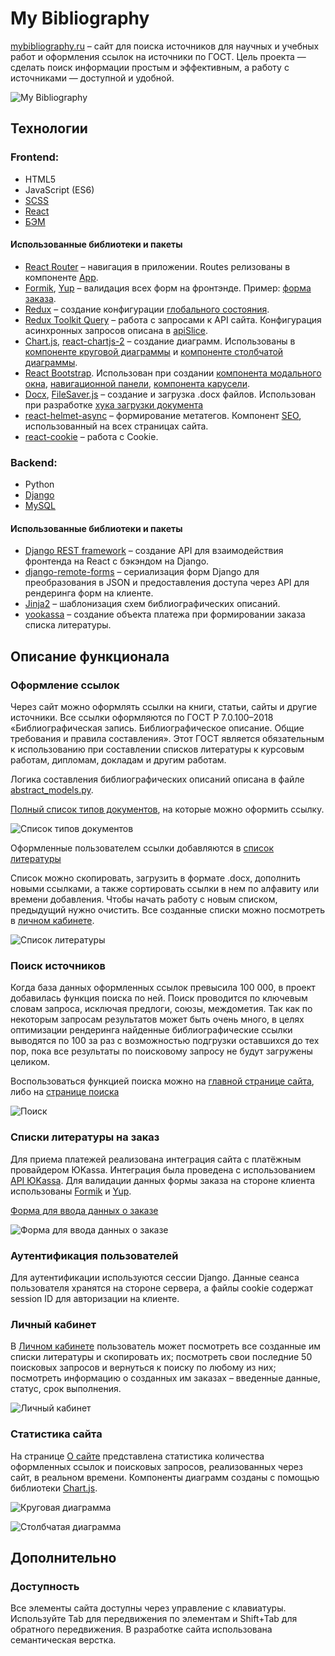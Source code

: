 # My Bibliography

[mybibliography.ru](https://mybibliography.ru/) – сайт для поиска источников для научных и учебных работ и оформления ссылок на источники по ГОСТ. Цель проекта — сделать поиск информации простым и эффективным, а работу с источниками — доступной и удобной. 

![My Bibliography](/readme_assets/home.png)


## Технологии

### Frontend:
- HTML5
- JavaScript (ES6)
- [SCSS](https://sass-scss.ru/)
- [React](https://ru.reactjs.org/)
- [БЭМ](https://ru.bem.info/)

#### Использованные библиотеки и пакеты
- [React Router](https://reactrouter.com/en/main) – навигация в приложении. Routes релизованы в компоненте [App](/frontend/src/components/App.jsx).
- [Formik](https://formik.org/), [Yup](https://github.com/jquense/yup) – валидация всех форм на фронтэнде. Пример: [форма заказа](/frontend/src/components/OrderForm.jsx).
- [Redux](https://redux.js.org/) – создание конфигурации [глобального состояния](/frontend/src/store/index.js).
- [Redux Toolkit Query](https://redux-toolkit.js.org/rtk-query/overview) – работа с запросами к API сайта. Конфигурация асинхронных запросов описана в [apiSlice](/frontend/src/api/apiSlice.js).
- [Chart.js](https://www.chartjs.org/), [react-chartjs-2](https://react-chartjs-2.js.org/) – создание диаграмм. Использованы в [компоненте круговой диаграммы](/frontend/src/components/doughnutChart/DoughnutChart.jsx) и [компоненте столбчатой диаграммы](/frontend/src/components/barChart/BarChart.jsx).
- [React Bootstrap](https://react-bootstrap.github.io/). Использован при создании [компонента модального окна](/frontend/src/components/modal/Modal.jsx), [навигационной панели](/frontend/src/components/header/Header.jsx), [компонента карусели](/frontend/src/components/carousel/Carousel.jsx).
- [Docx](https://docx.js.org/), [FileSaver.js](https://github.com/eligrey/FileSaver.js) – создание и загрузка .docx файлов. Использован при разработке [хука загрузки документа](/frontend/src/hooks/useDownload.js)
- [react-helmet-async](https://github.com/staylor/react-helmet-async) – формирование метатегов. Компонент [SEO](/frontend/src/components/SEO.jsx), использованный на всех страницах сайта. 
- [react-cookie](https://github.com/reactivestack/cookies) – работа с Cookie. 

### Backend:
- Python
- [Django](https://www.djangoproject.com/)
- [MySQL](https://www.mysql.com/)

#### Использованные библиотеки и пакеты
- [Django REST framework](https://www.django-rest-framework.org/) – создание API для взаимодействия фронтенда на React с бэкэндом на Django. 
- [django-remote-forms](https://github.com/WiserTogether/django-remote-forms) – сериализация форм Django для преобразования в JSON и предоставления доступа через API для рендеринга форм на клиенте.
- [Jinja2](https://jinja.palletsprojects.com/en/3.1.x/) – шаблонизация схем библиографических описаний. 
- [yookassa](https://github.com/yoomoney/yookassa-sdk-python) – создание объекта платежа при формировании заказа списка литературы.

## Описание функционала 

### Оформление ссылок

Через сайт можно оформлять ссылки на книги, статьи, сайты и другие источники. Все ссылки оформляются по ГОСТ Р 7.0.100–2018 «Библиографическая запись. Библиографическое описание. Общие требования и правила составления». Этот ГОСТ является обязательным к использованию при составлении списков литературы к курсовым работам, дипломам, докладам и другим работам.  

Логика составления библиографических описаний описана в файле [abstract_models.py](/app/abstract_models.py).

[Полный список типов документов](https://mybibliography.ru/tip-dokumenta), на которые можно оформить ссылку.

![Список типов документов](/readme_assets/types.png)

Оформленные пользователем ссылки добавляются в [список литературы](https://mybibliography.ru/spisok-literatury)

Список можно скопировать, загрузить в формате .docx, дополнить новыми ссылками, а также сортировать ссылки в нем по алфавиту или времени добавления. Чтобы начать работу с новым списком, предыдущий нужно очистить. Все созданные списки можно посмотреть в [личном кабинете](https://mybibliography.ru/account).

![Список литературы](/readme_assets/list.png)

### Поиск источников

Когда база данных оформленных ссылок превысила 100 000, в проект добавилась функция поиска по ней. Поиск проводится по ключевым словам запроса, исключая предлоги, союзы, междометия. Так как по некоторым запросам результатов может быть очень много, в целях оптимизации рендеринга найденные библиографические ссылки выводятся по 100 за раз с возможностью подгрузки оставшихся до тех пор, пока все результаты по поисковому запросу не будут загружены целиком.  

Воспользоваться функцией поиска можно на [главной странице сайта](https://mybibliography.ru), либо на [странице поиска](https://mybibliography.ru/search) 

![Поиск](/readme_assets/search.png)

### Списки литературы на заказ

Для приема платежей реализована интеграция сайта с платёжным провайдером ЮKassa. Интеграция была проведена с использованием [API ЮKassa](https://yookassa.ru/developers/). Для валидации данных формы заказа на стороне клиента использованы [Formik](https://formik.org/) и [Yup](https://github.com/jquense/yup). 

[Форма для ввода данных о заказе](https://mybibliography.ru/zakazat-spisok-literatury) 

![Форма для ввода данных о заказе](/readme_assets/order.png)

### Аутентификация пользователей

Для аутентификации используются сессии Django. Данные сеанса пользователя хранятся на стороне сервера, а файлы cookie содержат session ID для авторизации на клиенте. 

### Личный кабинет

В [Личном кабинете](https://mybibliography.ru/account) пользователь может посмотреть все созданные им списки литературы и скопировать их; посмотреть свои последние 50 поисковых запросов и вернуться к поиску по любому из них; посмотреть информацию о созданных им заказах – введенные данные, статус, срок выполнения.

![Личный кабинет](/readme_assets/account.png)

### Статистика сайта

На странице [О сайте](https://mybibliography.ru/about) представлена статистика количества оформленных ссылок и поисковых запросов, реализованных через сайт, в реальном времени. Компоненты диаграмм созданы с помощью библиотеки [Chart.js](https://www.chartjs.org/). 

![Круговая диаграмма](/readme_assets/about.png)

![Столбчатая диаграмма](/readme_assets/about_sources.png)

## Дополнительно

### Доступность

Все элементы сайта доступны через управление с клавиатуры. Используйте Tab для передвижения по элементам и Shift+Tab для обратного передвижения. В разработке сайта использована семантическая верстка.